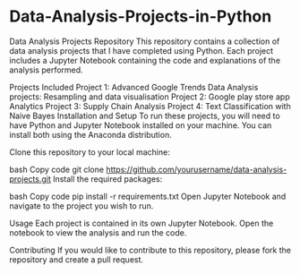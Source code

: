 # Data-Analysis-Projects-in-Python
Data Analysis Projects Repository
This repository contains a collection of data analysis projects that I have completed using Python. Each project includes a Jupyter Notebook containing the code and explanations of the analysis performed.

Projects Included
Project 1: Advanced Google Trends Data Analysis projects: Resampling and data visualisation
Project 2: Google play store app Analytics
Project 3: Supply Chain Analysis
Project 4: Text Classification with Naive Bayes
Installation and Setup
To run these projects, you will need to have Python and Jupyter Notebook installed on your machine. You can install both using the Anaconda distribution.

Clone this repository to your local machine:

bash
Copy code
git clone https://github.com/yourusername/data-analysis-projects.git
Install the required packages:

bash
Copy code
pip install -r requirements.txt
Open Jupyter Notebook and navigate to the project you wish to run.

Usage
Each project is contained in its own Jupyter Notebook. Open the notebook to view the analysis and run the code.

Contributing
If you would like to contribute to this repository, please fork the repository and create a pull request.







